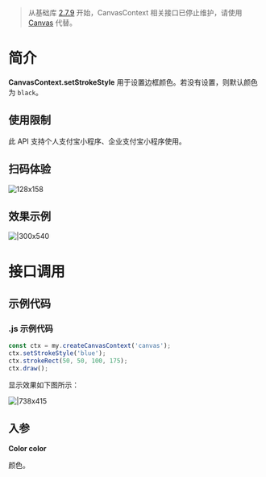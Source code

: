 > 从基础库 [2.7.9](https://opendocs.alipay.com/mini/framework/lib-upgrade-v2) 开始，CanvasContext 相关接口已停止维护，请使用 [Canvas](https://opendocs.alipay.com/mini/01vzqv) 代替。

# 简介

**CanvasContext.setStrokeStyle** 用于设置边框颜色。若没有设置，则默认颜色为 `black`。

## 使用限制

此 API 支持个人支付宝小程序、企业支付宝小程序使用。

## 扫码体验

![128x158](https://cdn.nlark.com/yuque/0/2021/png/179989/1624961180687-5d1851dc-db61-4685-af14-24a19629455c.png#align=left&display=inline&height=158&margin=%5Bobject%20Object%5D&name=1.png&originHeight=158&originWidth=128&size=17896&status=done&style=stroke&width=128)

## 效果示例

![|300x540](https://cdn.nlark.com/yuque/0/2021/gif/179989/1624961187945-9dd96923-5ec7-4f8a-8df7-2be781b349f6.gif#align=left&display=inline&height=540&margin=%5Bobject%20Object%5D&name=2.gif&originHeight=540&originWidth=300&size=1429075&status=done&style=stroke&width=300)

# 接口调用

## 示例代码

### .js 示例代码

```javascript
const ctx = my.createCanvasContext('canvas');
ctx.setStrokeStyle('blue');
ctx.strokeRect(50, 50, 100, 175);
ctx.draw();
```

显示效果如下图所示：

![|738x415](https://cdn.nlark.com/yuque/0/2021/png/179989/1624961193469-6e6a8ab7-fd05-4962-82f1-50bb500047ef.png#align=left&display=inline&height=720&margin=%5Bobject%20Object%5D&name=3.png&originHeight=720&originWidth=1280&size=23833&status=done&style=none&width=1280)

## 入参

**Color color**

颜色。
